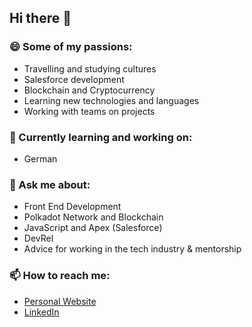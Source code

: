 ## Hi there 👋

### 😄 Some of my passions:
- Travelling and studying cultures
- Salesforce development
- Blockchain and Cryptocurrency
- Learning new technologies and languages
- Working with teams on projects

### 🌱 Currently learning and working on:
- German

<!--
**krichard410/krichard410** is a ✨ _special_ ✨ repository because its `README.md` (this file) appears on your GitHub profile.

Here are some ideas to get you started:

- 🔭 I’m currently working on ...
- 🌱 I’m currently learning ...
- 👯 I’m looking to collaborate on ...
- 🤔 I’m looking for help with ...
- 💬 Ask me about ...
- 📫 How to reach me: ...
- 😄 Pronouns: ...
- ⚡ Fun fact: ...
-->

### 💬 Ask me about:
- Front End Development 
- Polkadot Network and Blockchain
- JavaScript and Apex (Salesforce)
- DevRel 
- Advice for working in the tech industry & mentorship

### 📫 How to reach me:
- [Personal Website](https://kirstenr.netlify.app/)
- [LinkedIn](https://www.linkedin.com/in/kirsten-richard/)
